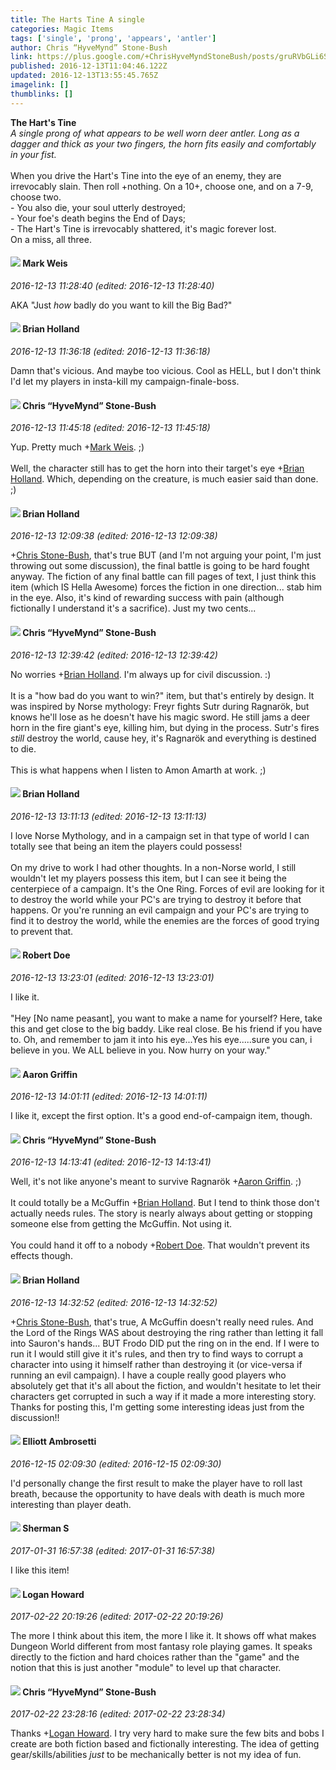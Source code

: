 ```yaml
---
title: The Harts Tine A single
categories: Magic Items
tags: ['single', 'prong', 'appears', 'antler']
author: Chris “HyveMynd” Stone-Bush
link: https://plus.google.com/+ChrisHyveMyndStoneBush/posts/gruRVbGLi6S
published: 2016-12-13T11:04:46.122Z
updated: 2016-12-13T13:55:45.765Z
imagelink: []
thumblinks: []
---
```


<b>The Hart&#39;s Tine</b><br /><i>A single prong of what appears to be well worn deer antler. Long as a dagger and thick as your two fingers, the horn fits easily and comfortably in your fist.</i><br /><br />When you drive the Hart&#39;s Tine into the eye of an enemy, they are irrevocably slain. Then roll +nothing. On a 10+, choose one, and on a 7-9, choose two.<br />- You also die, your soul utterly destroyed;<br />- Your foe&#39;s death begins the End of Days;<br />- The Hart&#39;s Tine is irrevocably shattered, it&#39;s magic forever lost.<br />On a miss, all three.﻿
<div id='comment z12nwp0a0seghddzi04cetjado3nu35wcxk0k'>
  <h4><img src='{{site.baseurl}}//images/avatars/102532126904257134510_photo.jpg'> Mark Weis</h4>
      <p><cite>2016-12-13 11:28:40 (edited: 2016-12-13 11:28:40)</cite></p>
        <p>AKA &quot;Just <i>how</i> badly do you want to kill the Big Bad?&quot;</p>
</div>
        

<div id='comment z12nwp0a0seghddzi04cetjado3nu35wcxk0k'>
  <h4><img src='{{site.baseurl}}//images/avatars/101824580455031797035_photo.jpg'> Brian Holland</h4>
      <p><cite>2016-12-13 11:36:18 (edited: 2016-12-13 11:36:18)</cite></p>
        <p>Damn that&#39;s vicious. And maybe too vicious. Cool as HELL, but I don&#39;t think I&#39;d let my players in insta-kill my campaign-finale-boss.</p>
</div>
        

<div id='comment z12nwp0a0seghddzi04cetjado3nu35wcxk0k'>
  <h4><img src='{{site.baseurl}}//images/avatars/108053817066303198241_photo.jpg'> Chris “HyveMynd” Stone-Bush</h4>
      <p><cite>2016-12-13 11:45:18 (edited: 2016-12-13 11:45:18)</cite></p>
        <p>Yup. Pretty much <span class="proflinkWrapper"><span class="proflinkPrefix">+</span><a class="proflink" href="https://plus.google.com/102532126904257134510" oid="102532126904257134510">Mark Weis</a></span>​. ;)<br /><br />Well, the character still has to get the horn into their target&#39;s eye <span class="proflinkWrapper"><span class="proflinkPrefix">+</span><a class="proflink" href="https://plus.google.com/101824580455031797035" oid="101824580455031797035">Brian Holland</a></span>​. Which, depending on the creature, is much easier said than done. ;)</p>
</div>
        

<div id='comment z12nwp0a0seghddzi04cetjado3nu35wcxk0k'>
  <h4><img src='{{site.baseurl}}//images/avatars/101824580455031797035_photo.jpg'> Brian Holland</h4>
      <p><cite>2016-12-13 12:09:38 (edited: 2016-12-13 12:09:38)</cite></p>
        <p><span class="proflinkWrapper"><span class="proflinkPrefix">+</span><a class="proflink" href="https://plus.google.com/108053817066303198241" oid="108053817066303198241">Chris Stone-Bush</a></span>​, that&#39;s true BUT (and I&#39;m not arguing your point, I&#39;m just throwing out some discussion), the final battle is going to be hard fought anyway. The fiction of any final battle can fill pages of text,  I just think this item (which IS Hella Awesome) forces the fiction in one direction... stab him in the eye. Also, it&#39;s kind of rewarding success with pain (although fictionally I understand it&#39;s a sacrifice). Just my two cents...</p>
</div>
        

<div id='comment z12nwp0a0seghddzi04cetjado3nu35wcxk0k'>
  <h4><img src='{{site.baseurl}}//images/avatars/108053817066303198241_photo.jpg'> Chris “HyveMynd” Stone-Bush</h4>
      <p><cite>2016-12-13 12:39:42 (edited: 2016-12-13 12:39:42)</cite></p>
        <p>No worries <span class="proflinkWrapper"><span class="proflinkPrefix">+</span><a class="proflink" href="https://plus.google.com/101824580455031797035" oid="101824580455031797035">Brian Holland</a></span>​. I&#39;m always up for civil discussion. :)<br /><br />It is a &quot;how bad do you want to win?&quot; item, but that&#39;s entirely by design. It was inspired by Norse mythology: Freyr fights Sutr during Ragnarök, but knows he&#39;ll lose as he doesn&#39;t have his magic sword. He still jams a deer horn in the fire giant&#39;s eye, killing him, but dying in the process. Sutr&#39;s fires <i>still</i> destroy the world, cause hey, it&#39;s Ragnarök and everything is destined to die.<br /><br />This is what happens when I listen to Amon Amarth at work. ;)</p>
</div>
        

<div id='comment z12nwp0a0seghddzi04cetjado3nu35wcxk0k'>
  <h4><img src='{{site.baseurl}}//images/avatars/101824580455031797035_photo.jpg'> Brian Holland</h4>
      <p><cite>2016-12-13 13:11:13 (edited: 2016-12-13 13:11:13)</cite></p>
        <p>I love Norse Mythology, and in a campaign set in that type of world I can totally see that being an item the players could possess!<br /><br />On my drive to work I had other thoughts. In a non-Norse world, I still wouldn&#39;t let my players possess this item, but I can see it being the centerpiece of a campaign. It&#39;s the One Ring. Forces of evil are looking for it to destroy the world while your PC&#39;s are trying to destroy it before that happens. Or you&#39;re running an evil campaign and your PC&#39;s are trying to find it to destroy the world, while the enemies are the forces of good trying to prevent that.</p>
</div>
        

<div id='comment z12nwp0a0seghddzi04cetjado3nu35wcxk0k'>
  <h4><img src='{{site.baseurl}}//images/avatars/105487846931822189120_photo.jpg'> Robert Doe</h4>
      <p><cite>2016-12-13 13:23:01 (edited: 2016-12-13 13:23:01)</cite></p>
        <p>I like it.<br /><br />&quot;Hey [No name peasant], you want to make a name for yourself? Here, take this and get close to the big baddy. Like real close. Be his friend if you have to. Oh, and remember to jam it into his eye...Yes his eye.....sure you can, i believe in you. We ALL believe in you. Now hurry on your way.&quot;</p>
</div>
        

<div id='comment z12nwp0a0seghddzi04cetjado3nu35wcxk0k'>
  <h4><img src='{{site.baseurl}}//images/avatars/103667855585775066713_photo.jpg'> Aaron Griffin</h4>
      <p><cite>2016-12-13 14:01:11 (edited: 2016-12-13 14:01:11)</cite></p>
        <p>I like it, except the first option. It&#39;s a good end-of-campaign item, though.</p>
</div>
        

<div id='comment z12nwp0a0seghddzi04cetjado3nu35wcxk0k'>
  <h4><img src='{{site.baseurl}}//images/avatars/108053817066303198241_photo.jpg'> Chris “HyveMynd” Stone-Bush</h4>
      <p><cite>2016-12-13 14:13:41 (edited: 2016-12-13 14:13:41)</cite></p>
        <p>Well, it&#39;s not like anyone&#39;s meant to survive Ragnarök <span class="proflinkWrapper"><span class="proflinkPrefix">+</span><a class="proflink" href="https://plus.google.com/103667855585775066713" oid="103667855585775066713">Aaron Griffin</a></span>​. ;)<br /><br />It could totally be a McGuffin <span class="proflinkWrapper"><span class="proflinkPrefix">+</span><a class="proflink" href="https://plus.google.com/101824580455031797035" oid="101824580455031797035">Brian Holland</a></span>​. But I tend to think those don&#39;t actually needs rules. The story is nearly always about getting or stopping someone else from getting the McGuffin. Not using it.<br /><br />You could hand it off to a nobody <span class="proflinkWrapper"><span class="proflinkPrefix">+</span><a class="proflink" href="https://plus.google.com/105487846931822189120" oid="105487846931822189120">Robert Doe</a></span>​. That wouldn&#39;t prevent  its effects though.</p>
</div>
        

<div id='comment z12nwp0a0seghddzi04cetjado3nu35wcxk0k'>
  <h4><img src='{{site.baseurl}}//images/avatars/101824580455031797035_photo.jpg'> Brian Holland</h4>
      <p><cite>2016-12-13 14:32:52 (edited: 2016-12-13 14:32:52)</cite></p>
        <p><span class="proflinkWrapper"><span class="proflinkPrefix">+</span><a class="proflink" href="https://plus.google.com/108053817066303198241" oid="108053817066303198241">Chris Stone-Bush</a></span>, that&#39;s true, A McGuffin doesn&#39;t really need rules. And the Lord of the Rings WAS about destroying the ring rather than letting it fall into Sauron&#39;s hands... BUT Frodo DID put the ring on in the end. If I were to run it I would still give it it&#39;s rules, and then try to find ways to corrupt a character into using it himself rather than destroying it (or vice-versa if running an evil campaign). I have a couple really good players who absolutely get that it&#39;s all about the fiction, and wouldn&#39;t hesitate to let their characters get corrupted in such a way if it made a more interesting story. Thanks for posting this,  I&#39;m getting some interesting ideas just from the discussion!!</p>
</div>
        

<div id='comment z12nwp0a0seghddzi04cetjado3nu35wcxk0k'>
  <h4><img src='{{site.baseurl}}//images/avatars/109484740139650913400_photo.jpg'> Elliott Ambrosetti</h4>
      <p><cite>2016-12-15 02:09:30 (edited: 2016-12-15 02:09:30)</cite></p>
        <p>I&#39;d personally change the first result to make the player have to roll last breath, because the opportunity to have deals with death is much more interesting than player death.</p>
</div>
        

<div id='comment z12nwp0a0seghddzi04cetjado3nu35wcxk0k'>
  <h4><img src='{{site.baseurl}}//images/avatars/107728180093040456748_photo.jpg'> Sherman S</h4>
      <p><cite>2017-01-31 16:57:38 (edited: 2017-01-31 16:57:38)</cite></p>
        <p>I like this item!</p>
</div>
        

<div id='comment z12nwp0a0seghddzi04cetjado3nu35wcxk0k'>
  <h4><img src='{{site.baseurl}}//images/avatars/117938653641565340771_photo.jpg'> Logan Howard</h4>
      <p><cite>2017-02-22 20:19:26 (edited: 2017-02-22 20:19:26)</cite></p>
        <p>The more I think about this item, the more I like it. It shows off what makes Dungeon World different from most fantasy role playing games. It speaks directly to the fiction and hard choices rather than the &quot;game&quot; and the notion that this is just another &quot;module&quot; to level up that character.</p>
</div>
        

<div id='comment z12nwp0a0seghddzi04cetjado3nu35wcxk0k'>
  <h4><img src='{{site.baseurl}}//images/avatars/108053817066303198241_photo.jpg'> Chris “HyveMynd” Stone-Bush</h4>
      <p><cite>2017-02-22 23:28:16 (edited: 2017-02-22 23:28:34)</cite></p>
        <p>Thanks <span class="proflinkWrapper"><span class="proflinkPrefix">+</span><a class="proflink" href="https://plus.google.com/117938653641565340771" oid="117938653641565340771">Logan Howard</a></span>​​. I try very hard to make sure the few bits and bobs I create are both fiction based and fictionally interesting. The idea of getting gear/skills/abilities <i>just</i> to be mechanically better is not my idea of fun.</p>
</div>
        